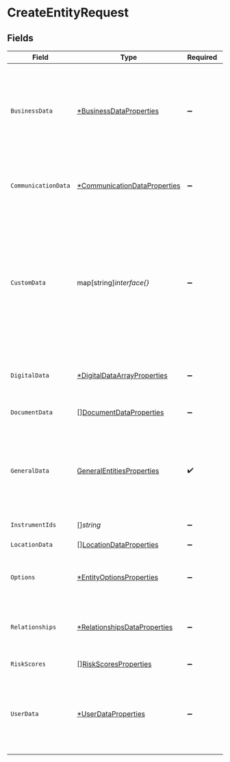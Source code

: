 # CreateEntityRequest


## Fields

| Field                                                                                                                                                                                                                      | Type                                                                                                                                                                                                                       | Required                                                                                                                                                                                                                   | Description                                                                                                                                                                                                                |
| -------------------------------------------------------------------------------------------------------------------------------------------------------------------------------------------------------------------------- | -------------------------------------------------------------------------------------------------------------------------------------------------------------------------------------------------------------------------- | -------------------------------------------------------------------------------------------------------------------------------------------------------------------------------------------------------------------------- | -------------------------------------------------------------------------------------------------------------------------------------------------------------------------------------------------------------------------- |
| `BusinessData`                                                                                                                                                                                                             | [*BusinessDataProperties](../../models/shared/businessdataproperties.md)                                                                                                                                                   | :heavy_minus_sign:                                                                                                                                                                                                         | Business data - business name, TIN/EIN etc. None of the fields in business_data are required. You may send in an empty array: `"business_data": {}`.<br/>                                                                  |
| `CommunicationData`                                                                                                                                                                                                        | [*CommunicationDataProperties](../../models/shared/communicationdataproperties.md)                                                                                                                                         | :heavy_minus_sign:                                                                                                                                                                                                         | An entity's associated means of communication, like emails and phone numbers.                                                                                                                                              |
| `CustomData`                                                                                                                                                                                                               | map[string]*interface{}*                                                                                                                                                                                                   | :heavy_minus_sign:                                                                                                                                                                                                         | Any custom information that you wish our system to associate with this object  (accepts any valid JSON object -- up to 3 layers deep -- in key:value format --  `string:string`, `string:int`, `string:bool` -- no arrays) |
| `DigitalData`                                                                                                                                                                                                              | [*DigitalDataArrayProperties](../../models/shared/digitaldataarrayproperties.md)                                                                                                                                           | :heavy_minus_sign:                                                                                                                                                                                                         | Associated digital properties - IP, device, browser, client info etc.                                                                                                                                                      |
| `DocumentData`                                                                                                                                                                                                             | [][DocumentDataProperties](../../models/shared/documentdataproperties.md)                                                                                                                                                  | :heavy_minus_sign:                                                                                                                                                                                                         | Array of document data objects.                                                                                                                                                                                            |
| `GeneralData`                                                                                                                                                                                                              | [GeneralEntitiesProperties](../../models/shared/generalentitiesproperties.md)                                                                                                                                              | :heavy_check_mark:                                                                                                                                                                                                         | General information about the entity. With this object, you can link any entity on Unit21's system to a user or business on your platform.                                                                                 |
| `InstrumentIds`                                                                                                                                                                                                            | []*string*                                                                                                                                                                                                                 | :heavy_minus_sign:                                                                                                                                                                                                         | List of instrument_ids.                                                                                                                                                                                                    |
| `LocationData`                                                                                                                                                                                                             | [][LocationDataProperties](../../models/shared/locationdataproperties.md)                                                                                                                                                  | :heavy_minus_sign:                                                                                                                                                                                                         | Array of location data objects.                                                                                                                                                                                            |
| `Options`                                                                                                                                                                                                                  | [*EntityOptionsProperties](../../models/shared/entityoptionsproperties.md)                                                                                                                                                 | :heavy_minus_sign:                                                                                                                                                                                                         | Options for specifying workflows and list merge strategies.                                                                                                                                                                |
| `Relationships`                                                                                                                                                                                                            | [*RelationshipsDataProperties](../../models/shared/relationshipsdataproperties.md)                                                                                                                                         | :heavy_minus_sign:                                                                                                                                                                                                         | An entity's associated intruments and entities (also called relationships)                                                                                                                                                 |
| `RiskScores`                                                                                                                                                                                                               | [][RiskScoresProperties](../../models/shared/riskscoresproperties.md)                                                                                                                                                      | :heavy_minus_sign:                                                                                                                                                                                                         | Set of risk scores.                                                                                                                                                                                                        |
| `UserData`                                                                                                                                                                                                                 | [*UserDataProperties](../../models/shared/userdataproperties.md)                                                                                                                                                           | :heavy_minus_sign:                                                                                                                                                                                                         | Personal data - name, birthday, SSN etc. None of the fields in user_data are required. You may send in an empty array: `"user_data": {}`.<br/>                                                                             |